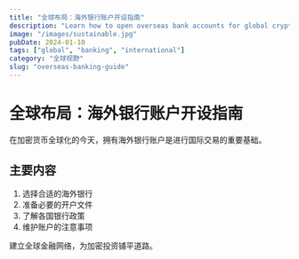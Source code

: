 ```yaml
---
title: "全球布局：海外银行账户开设指南"
description: "Learn how to open overseas bank accounts for global crypto operations."
image: "/images/sustainable.jpg"
pubDate: 2024-01-10
tags: ["global", "banking", "international"]
category: "全球视野"
slug: "overseas-banking-guide"
---
```


# 全球布局：海外银行账户开设指南

在加密货币全球化的今天，拥有海外银行账户是进行国际交易的重要基础。

## 主要内容

1. 选择合适的海外银行
2. 准备必要的开户文件
3. 了解各国银行政策
4. 维护账户的注意事项

建立全球金融网络，为加密投资铺平道路。